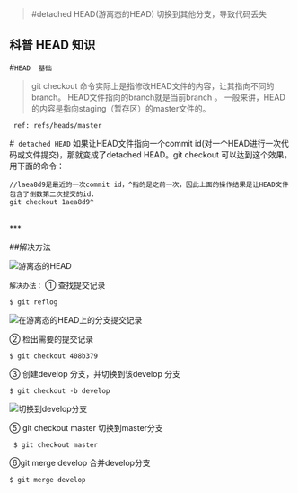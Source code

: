 >#detached HEAD(游离态的HEAD) 切换到其他分支，导致代码丢失

## 科普 HEAD 知识
 
#`HEAD  基础`
>  git checkout 命令实际上是指修改HEAD文件的内容，让其指向不同的branch。
HEAD文件指向的branch就是当前branch 。 
一般来讲，HEAD的内容是指向staging（暂存区）的master文件的。
 ```
  ref: refs/heads/master
 ```

#` detached HEAD`
如果让HEAD文件指向一个commit id(对一个HEAD进行一次代码或文件提交)，那就变成了detached HEAD。git checkout 可以达到这个效果，用下面的命令：
```
//laea8d9是最近的一次commit id，^指的是之前一次，因此上面的操作结果是让HEAD文件包含了倒数第二次提交的id.
git checkout 1aea8d9^
```
 
<br/>  
***
<br/>     
   
##解决方法
 
![游离态的HEAD](https://upload-images.jianshu.io/upload_images/2959789-075021e91564fc38.png?imageMogr2/auto-orient/strip%7CimageView2/2/w/1240)

`解决办法：`
① 查找提交记录
```
$ git reflog
```
![在游离态的HEAD上的分支提交记录](https://upload-images.jianshu.io/upload_images/2959789-9f3c8d04c232b230.png?imageMogr2/auto-orient/strip%7CimageView2/2/w/1240)


② 检出需要的提交记录
```
$ git checkout 408b379
```

③ 创建develop 分支，并切换到该develop 分支 
```
$ git checkout -b develop
```
![切换到develop分支](https://upload-images.jianshu.io/upload_images/2959789-fba37a26f0cc62c7.png?imageMogr2/auto-orient/strip%7CimageView2/2/w/1240)

⑤ git checkout master 切换到master分支 
```
 $ git checkout master
```

⑥git merge develop 合并develop分支
```
$ git merge develop
```

